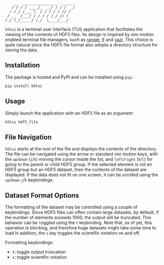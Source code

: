 ```
    __  ________________  ______
   / / / / ____/_  __/ / / /  _/
  / /_/ /___ \  / / / / / // /
 / __  /___/ / / / / /_/ // /
/_/ /_/_____/ /_/  \____/___/
```

`h5tui` is a terminal user interface (TUI) application that facilitates the viewing of the contents of HDF5 files.
Its design is inspired by vim-motion enabled terminal file managers, such as [ranger](https://github.com/ranger/ranger), [lf](https://github.com/gokcehan/lf) and [yazi](https://github.com/sxyazi/yazi).
This choice is quite natural since the HDF5 file format also adopts a directory structure for storing the data.

## Installation

The package is hosted and PyPI and can be installed using `pip`:

```sh
pip install h5tui
```

## Usage

Simply launch the application with an HDF5 file as an argument:

```sh
h5tui hdf5_file
```

## File Navigation

`h5tui` starts at the root of the file and displays the contents of the directory.
The file can be navigated using the arrow or standard vim motion keys, with the `up`/`down` (`j`/`k`) moving the cursor inside the list, and `left`/`right` (`h`/`l`) for going to the parent or child HDF5 group.
If the selected element is not an HDF5 group but an HDF5 dataset, then the contents of the dataset are displayed.
If the data does not fit on one screen, it can be scrolled using the `up`/`down` `j`/`k` keybindings.

## Dataset Format Options

The formatting of the dataset may be controlled using a couple of keybindings.
Since HDF5 files can often contain large datasets, by default, if the number of elements exceeds 1000, the output will be truncated.
This behavior can be `t`oggled using the `t` keybinding.
Note that, as of yet, this operation is blocking, and therefore huge datasets might take some time to load
In addition, the `s` key toggles the scientific notation on and off.

Formatting keybindings:
- `t`: toggle output truncation
- `s`: toggle scientific notation
